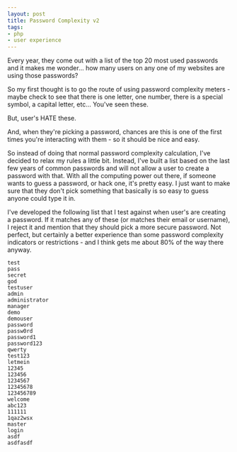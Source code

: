 ```yaml
---
layout: post
title: Password Complexity v2
tags:
- php
- user experience
---
```

Every year, they come out with a list of the top 20 most used passwords and it makes me wonder... how many users on any one of my websites are using those passwords?  

So my first thought is to go the route of using password complexity meters - maybe check to see that there is one letter, one number, there is a special symbol, a capital letter, etc... You've seen these.

But, user's HATE these.

And, when they're picking a password, chances are this is one of the first times you're interacting with them - so it should be nice and easy.

So instead of doing that normal password complexity calculation, I've decided to relax my rules a little bit.  Instead, I've built a list based on the last few years of common passwords and will not allow a user to create a password with that.  With all the computing power out there, if someone wants to guess a password, or hack one, it's pretty easy.  I just want to make sure that they don't pick something that basically is so easy to guess anyone could type it in.

I've developed the following list that I test against when user's are creating a password.  If it matches any of these (or matches their email or username), I reject it and mention that they should pick a more secure password.  Not perfect, but certainly a better experience than some password complexity indicators or restrictions - and I think gets me about 80% of the way there anyway.

    test
    pass
    secret
    god
    testuser
    admin
    administrator
    manager
    demo
    demouser
    password
    passw0rd
    password1
    password123
    qwerty
    test123
    letmein
    12345
    123456
    1234567
    12345678
    123456789
    welcome
    abc123
    111111
    1qaz2wsx
    master
    login
    asdf
    asdfasdf